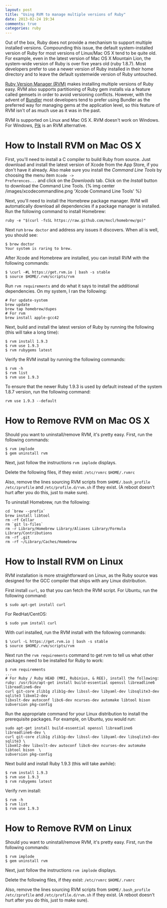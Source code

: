 ```yaml
---
layout: post
title: "Using RVM to manage multiple versions of Ruby"
date: 2013-02-24 19:34
comments: true
categories: ruby
---
```

Out of the box, Ruby does not provide a mechanism to support multiple
installed versions.  Compounding this issue, the default system-installed
version of Ruby for most versions of Linux/Mac OS X tend to be quite old.
For example, even in the latest version of Mac OS X Mountain Lion, the
system-wide version of Ruby is over five years old (ruby 1.8.7).  Most
developers prefer to use a newer version of Ruby installed in their home
directory and to leave the default systemwide version of Ruby untouched.

[Ruby Version Manager (RVM)](http://rvm.io)  makes installing multiple
versions of Ruby easy.  RVM also supports partitioning of Ruby gem installs
via a feature called gemsets in order to avoid versioning conflicts.  However,
with the advent of [Bundler](http://gembundler.com) most developers tend to
prefer using Bundler as the preferred way for managing gems at the
application level, so this feature of RVM isn't of as much use as it was
in the past.

RVM is supported on Linux and Mac OS X.  RVM doesn't work on Windows.
For Windows, [Pik](https://github.com/vertiginous/pik) is an RVM alternative.

How to Install RVM on Mac OS X
==============================
First, you'll need to install a C compiler to build Ruby from source.  Just
download and install the latest version of Xcode from the App Store, if you
don't have it already.  Also make sure you install the *Command Line Tools*
by choosing the menu item <code>Xcode -> Preferences...</code> and click
on the *Downloads* tab.  Click on the *Install* button to download the
Command Line Tools.
{% img center /images/xcodecommandline.png 'Xcode Command Line Tools' %}

Next, you'll need to install the Homebrew package manager.  RVM will
automatically download all dependencies if a package manager is installed.
Run the following command to install Homebrew:

```
ruby -e "$(curl -fsSL https://raw.github.com/mxcl/homebrew/go)"
```

Next run <code>brew doctor</code> and address any issues it discovers.  When
all is well, you should see:

```
$ brew doctor
Your system is raring to brew.
```

After Xcode and Homebrew are installed, you can install RVM with the following
commands:

```
$ \curl -#L https://get.rvm.io | bash -s stable
$ source $HOME/.rvm/scripts/rvm
```

Run <code>rvm requirements</code> and do what it says to install the additional
dependencies.  On my system, I ran the following:

```
# For update-system
brew update
brew tap homebrew/dupes
# For rvm
brew install apple-gcc42
```

Next, build and install the latest version of Ruby by running the following
(this will take a long time):
```
$ rvm install 1.9.3
$ rvm use 1.9.3
$ rvm rubygems latest
```

Verify the RVM install by running the following commands:
```
$ rvm -h
$ rvm list
$ rvm use 1.9.3
```

To ensure that the newer Ruby 1.9.3 is used by default instead of the
system 1.8.7 version, run the following command:
```
rvm use 1.9.3 --default
```

How to Remove RVM on Mac OS X
=============================
Should you want to uninstall/remove RVM, it's pretty easy.  First, run
the following commands:

```
$ rvm implode
$ gem uninstall rvm
```

Next, just follow the instructions <code>rvm implode</code> displays.

Delete the following files, if they exist:
<code>/etc/rvmrc</code>
<code>$HOME/.rvmrc</code>

Also, remove the lines sourcing RVM scripts from 
<code>$HOME/.bash_profile</code> <code>/etc/zprofile</code> and 
<code>/etc/profile.d/rvm.sh</code> if they exist.  (A reboot doesn't hurt
after you do this, just to make sure).

To uninstall Homebrew, run the following:

```
cd `brew --prefix`
brew install libtool
rm -rf Cellar
rm `git ls-files`
rm -r Library/Homebrew Library/Aliases Library/Formula Library/Contributions
rm -rf .git
rm -rf ~/Library/Caches/Homebrew
```

How to Install RVM on Linux
===========================
RVM installation is more straightforward on Linux, as the Ruby source was
designed for the GCC compiler that ships with any Linux distribution.

First install <code>curl</code>, so that you can fetch the RVM script.
For Ubuntu, run
the following command:
```
$ sudo apt-get install curl
```
For RedHat/CentOS:
```
$ sudo yum install curl
```

With curl installed, run the RVM install with the following commands:
```
$ \curl -L https://get.rvm.io | bash -s stable
$ source $HOME/.rvm/scripts/rvm
```

Next run the <code>rvm requirements</code> command to get rvm to tell us what
other packages need to be installed for Ruby to work:
```
$ rvm requirements
...
# For Ruby / Ruby HEAD (MRI, Rubinius, & REE), install the following:
ruby: /usr/bin/apt-get install build-essential openssl libreadline6 libreadline6-dev 
curl git-core zlib1g zlib1g-dev libssl-dev libyaml-dev libsqlite3-dev sqlite3 libxml2-dev
libxslt-dev autoconf libc6-dev ncurses-dev automake libtool bison subversion pkg-config
```

Run the appropriate command for your Linux distribution to install the
prerequisite packages.  For example, on Ubuntu, you would run:
```
sudo apt-get install build-essential openssl libreadline6 libreadline6-dev \
curl git-core zlib1g zlib1g-dev libssl-dev libyaml-dev libsqlite3-dev sqlite3 \
libxml2-dev libxslt-dev autoconf libc6-dev ncurses-dev automake libtool bison  \
subversion pkg-config
```

Next build and install Ruby 1.9.3 (this will take awhile):
```
$ rvm install 1.9.3
$ rvm use 1.9.3
$ rvm rubygems latest
```

Verify rvm install:
```
$ rvm -h
$ rvm list
$ rvm use 1.9.3
```

How to Remove RVM on Linux
==========================
Should you want to uninstall/remove RVM, it's pretty easy.  First, run
the following commands:

```
$ rvm implode
$ gem uninstall rvm
```

Next, just follow the instructions <code>rvm implode</code> displays.

Delete the following files, if they exist:
<code>/etc/rvmrc</code>
<code>$HOME/.rvmrc</code>

Also, remove the lines sourcing RVM scripts from
<code>$HOME/.bash_profile</code> <code>/etc/zprofile</code> and
<code>/etc/profile.d/rvm.sh</code> if they exist.  (A reboot doesn't hurt
after you do this, just to make sure).
